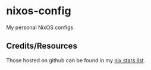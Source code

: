 # nixos-config
My personal NixOS configs

## Credits/Resources
Those hosted on github can be found in my [nix stars list](https://github.com/stars/Cowboylaserkittenjetshark/lists/nix).
